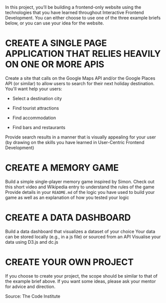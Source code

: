 In this project, you’ll be building a frontend-only website using the technologies that you have learned throughout Interactive Frontend Development. You can either choose to use one of the three example briefs below, or you can use your idea for the website.

# CREATE A SINGLE PAGE APPLICATION THAT RELIES HEAVILY ON ONE OR MORE APIS
Create a site that calls on the Google Maps API and/or the Google Places API (or similar) to allow users to search for their next holiday destination. You'll want help your users:

* Select a destination city

* Find tourist attractions

* Find accommodation

* Find bars and restaurants

Provide search results in a manner that is visually appealing for your user (by drawing on the skills you have learned in User-Centric Frontend Development)

# CREATE A MEMORY GAME
Build a simple single-player memory game inspired by Simon. Check out this short video and Wikipedia entry to understand the rules of the game
Provide details in your `README.md` of the logic you have used to build your game as well as an explanation of how you tested your logic

# CREATE A DATA DASHBOARD
Build a data dashboard that visualizes a dataset of your choice
Your data can be stored locally (e.g., in a js file) or sourced from an API
Visualise your data using D3.js and dc.js

# CREATE YOUR OWN PROJECT
If you choose to create your project, the scope should be similar to that of the example brief above. If you want some ideas, please ask your mentor for advice and direction.

Source: The Code Institute